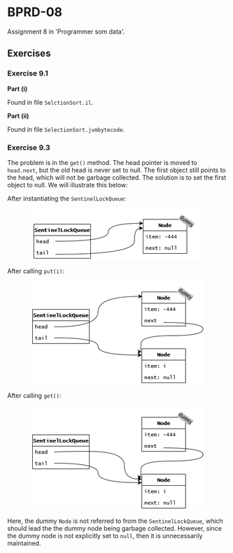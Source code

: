 # BPRD-08

Assignment 8 in 'Programmer som data'.

## Exercises

### Exercise 9.1

**Part (i)**

Found in file `SelctionSort.il`.

**Part (ii)**

Found in file `SelectionSort.jvmbytecode`.

### Exercise 9.3

The problem is in the `get()` method. The head pointer is moved to `head.next`, but the old head is never set to null. The first object still points to the head, which will not be garbage collected. The solution is to set the first object to null. We will illustrate this below:

After instantiating the `SentinelLockQueue`:

<p align="center">
    <img src=setup.png />
</p>

After calling `put(i)`:

<p align="center">
    <img src=put.png />
</p>

After calling `get()`:

<p align="center">
    <img src=get.png />
</p>

Here, the dummy `Node` is not referred to from the `SentinelLockQueue`, which should lead the the dummy node being garbage collected. However, since the dummy node is not explicitly set to `null`, then it is unnecessarily maintained.
